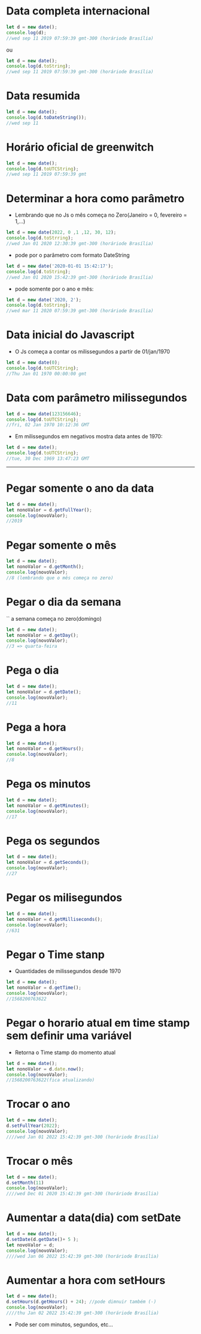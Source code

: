 # Data completa internacional
```js
let d = new date();
console.log(d);
//wed sep 11 2019 07:59:39 gmt-300 (horáriode Brasília)
```
ou
```js
let d = new date();
console.log(d.toString);
//wed sep 11 2019 07:59:39 gmt-300 (horáriode Brasília)
```
# Data resumida
```js
let d = new date();
console.log(d.toDateString());
//wed sep 11
```

# Horário oficial de greenwitch
```js
let d = new date();
console.log(d.toUTCString);
//wed sep 11 2019 07:59:39 gmt
```

# Determinar a hora como parâmetro
- Lembrando que no Js o mês começa no Zero(Janeiro = 0, fevereiro = 1,...)
```js
let d = new date(2022, 0 ,1 ,12, 30, 12);
console.log(d.toStrring);
//wed Jan 01 2020 12:30:39 gmt-300 (horáriode Brasília)
```
- pode por o parâmetro com formato DateString
```js
let d = new date('2020-01-01 15:42:17');
console.log(d.toString);
//wed Jan 01 2020 15:42:39 gmt-300 (horáriode Brasília)
```
- pode somente por o ano e mês:
```js
let d = new date('2020, 2');
console.log(d.toString);
//wed mar 11 2020 07:59:39 gmt-300 (horáriode Brasília)
```
# Data inicial do Javascript
- O Js começa a contar os milissegundos a partir de 01/jan/1970
```js
let d = new date(0);
console.log(d.toUTCString);
//Thu Jan 01 1970 00:00:00 gmt
```
# Data com parâmetro milissegundos
```js
let d = new date(123156646);
console.log(d.toUTCString);
//fri, 02 Jan 1970 10:12:36 GMT
```

- Em milissegundos em negativos mostra data antes de 1970:
```js
let d = new date();
console.log(d.toUTCString);
//tue, 30 Dec 1969 13:47:23 GMT
```
---
# Pegar somente o ano da data
```js
let d = new date();
let nonoValor = d.getFullYear();
console.log(novoValor);
//2019
```

# Pegar somente o mês
```js
let d = new date();
let nonoValor = d.getMonth();
console.log(novoValor);
//8 (lembrando que o mês começa no zero)
```

# Pegar o dia da semana
`` a semana começa no zero(domingo)
```js
let d = new date();
let nonoValor = d.getDay();
console.log(novoValor);
//3 => quarta-feira
```
# Pega o dia
```js
let d = new date();
let nonoValor = d.getDate();
console.log(novoValor);
//11
```
# Pega a hora
```js
let d = new date();
let nonoValor = d.getHours();
console.log(novoValor);
//8
```
# Pega os minutos
```js
let d = new date();
let nonoValor = d.getMinutes();
console.log(novoValor);
//17
```

# Pega os segundos
```js
let d = new date();
let nonoValor = d.getSeconds();
console.log(novoValor);
//27
```
# Pegar os milisegundos
```js
let d = new date();
let nonoValor = d.getMilliseconds();
console.log(novoValor);
//631
```
# Pegar o Time stanp
- Quantidades de milissegundos desde 1970
```js
let d = new date();
let nonoValor = d.getTime();
console.log(novoValor);
//1568200763622
```
# Pegar o horario atual em time stamp sem definir uma variável
- Retorna o Time stamp do momento atual
```js
let d = new date();
let nonoValor = d.date.now();
console.log(novoValor);
//1568200763622(fica atualizando)
```

# Trocar o ano
```js
let d = new date();
d.setFullYear(2022);
console.log(novoValor);
////wed Jan 01 2022 15:42:39 gmt-300 (horáriode Brasília)
```

# Trocar o mês
```js
let d = new date();
d.setMonth(11)
console.log(novoValor);
////wed Dec 01 2020 15:42:39 gmt-300 (horáriode Brasília)
```

# Aumentar a data(dia) com setDate
```js
let d = new date();
d.setDate(d.getDate()+ 5 );
let novoValor = d;
console.log(novoValor);
////wed Jan 06 2022 15:42:39 gmt-300 (horáriode Brasília)
```

# Aumentar a hora com setHours
```js
let d = new date();
d.setHours(d.getHours() + 24); //pode dimnuir também (-)
console.log(novoValor);
////thu Jan 02 2022 15:42:39 gmt-300 (horáriode Brasília)
```
- Pode ser com minutos, segundos, etc...